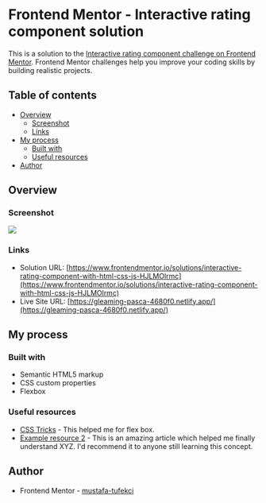 # Frontend Mentor - Interactive rating component solution

This is a solution to the [Interactive rating component challenge on Frontend Mentor](https://www.frontendmentor.io/challenges/interactive-rating-component-koxpeBUmI). Frontend Mentor challenges help you improve your coding skills by building realistic projects. 

## Table of contents

- [Overview](#overview)
  - [Screenshot](#screenshot)
  - [Links](#links)
- [My process](#my-process)
  - [Built with](#built-with)
  <!-- - [What I learned](#what-i-learned)
  - [Continued development](#continued-development) -->
  - [Useful resources](#useful-resources)
- [Author](#author)
<!-- - [Acknowledgments](#acknowledgments) -->

## Overview

### Screenshot

![](https://i.imgur.com/gvBv1rx.png)


### Links

- Solution URL: [https://www.frontendmentor.io/solutions/interactive-rating-component-with-html-css-js-HJLMOlrmc](https://www.frontendmentor.io/solutions/interactive-rating-component-with-html-css-js-HJLMOlrmc)
- Live Site URL: [https://gleaming-pasca-4680f0.netlify.app/](https://gleaming-pasca-4680f0.netlify.app/)

## My process

### Built with

- Semantic HTML5 markup
- CSS custom properties
- Flexbox


### Useful resources

- [CSS Tricks](https://css-tricks.com/snippets/css/a-guide-to-flexbox/) - This helped me for flex box. 
- [Example resource 2](https://www.example.com) - This is an amazing article which helped me finally understand XYZ. I'd recommend it to anyone still learning this concept.


## Author

- Frontend Mentor - [mustafa-tufekci](https://www.frontendmentor.io/profile/mustafa-tufekci)
<!-- - Twitter - [@yourusername](https://www.twitter.com/yourusername) -->

